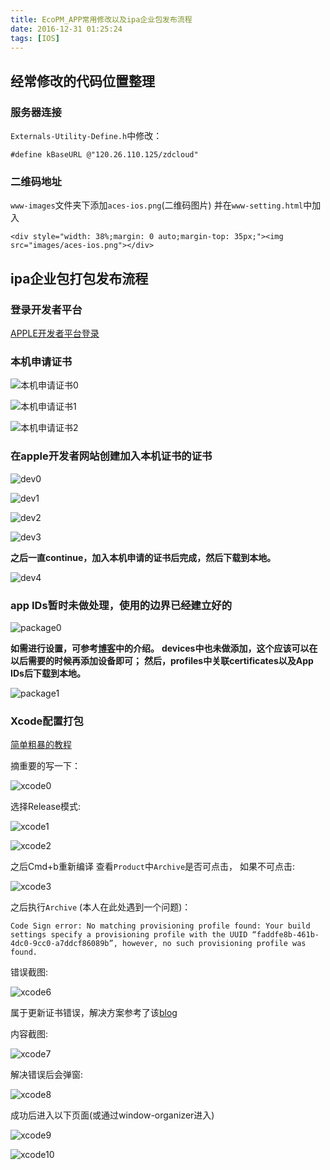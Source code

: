 ```yaml
---
title: EcoPM_APP常用修改以及ipa企业包发布流程
date: 2016-12-31 01:25:24
tags: [IOS]
---
```


## 经常修改的代码位置整理
<!-- more -->
### 服务器连接

`Externals-Utility-Define.h`中修改：

```
#define kBaseURL @"120.26.110.125/zdcloud"
```

### 二维码地址

`www-images`文件夹下添加`aces-ios.png`(二维码图片)
并在`www-setting.html`中加入

```
<div style="width: 38%;margin: 0 auto;margin-top: 35px;"><img src="images/aces-ios.png"></div>
```

## ipa企业包打包发布流程

### 登录开发者平台
[APPLE开发者平台登录](https://idmsa.apple.com/IDMSWebAuth/login?appIdKey=891bd3417a7776362562d2197f89480a8547b108fd934911bcbea0110d07f757&path=%2Faccount%2F&rv=1)

### 本机申请证书

![本机申请证书0](http://ohx3k2vj3.bkt.clouddn.com/%E6%9C%AC%E6%9C%BA%E7%94%B3%E8%AF%B7%E8%AF%81%E4%B9%A60.png)

![本机申请证书1](http://ohx3k2vj3.bkt.clouddn.com/%E6%9C%AC%E6%9C%BA%E7%94%B3%E8%AF%B7%E8%AF%81%E4%B9%A601.png)

![本机申请证书2](http://ohx3k2vj3.bkt.clouddn.com/%E6%9C%AC%E6%9C%BA%E7%94%B3%E8%AF%B7%E8%AF%81%E4%B9%A62.png)

### 在apple开发者网站创建加入本机证书的证书

![dev0](http://ohx3k2vj3.bkt.clouddn.com/iosdeveloper0.png)

![dev1](http://ohx3k2vj3.bkt.clouddn.com/iosdeveloper2.png)

![dev2](http://ohx3k2vj3.bkt.clouddn.com/iosdeveloper3.png)

![dev3](http://ohx3k2vj3.bkt.clouddn.com/iosdeveloper4.png)

**之后一直continue，加入本机申请的证书后完成，然后下载到本地。**

![dev4](http://ohx3k2vj3.bkt.clouddn.com/iosdeveloper5.png)

### app IDs暂时未做处理，使用的边界已经建立好的

![package0](http://ohx3k2vj3.bkt.clouddn.com/package0.png)

**如需进行设置，可参考[博客](http://blog.csdn.net/iitvip/article/details/8501576)中的介绍。**
**devices中也未做添加，这个应该可以在以后需要的时候再添加设备即可；**
**然后，profiles中关联certificates以及App IDs后下载到本地。**

![package1](http://ohx3k2vj3.bkt.clouddn.com/package1.png)

### Xcode配置打包

[简单粗暴的教程](http://www.jianshu.com/p/9df7d8930a3e)

摘重要的写一下：

![xcode0](http://ohx3k2vj3.bkt.clouddn.com/xcode0.png)

选择Release模式:

![xcode1](http://ohx3k2vj3.bkt.clouddn.com/xcode3.png)

![xcode2](http://ohx3k2vj3.bkt.clouddn.com/xcode4.png)

之后Cmd+b重新编译
查看`Product`中`Archive`是否可点击，
如果不可点击:

![xcode3](http://ohx3k2vj3.bkt.clouddn.com/xcode5.png)

之后执行`Archive`
(本人在此处遇到一个问题)：

```
Code Sign error: No matching provisioning profile found: Your build settings specify a provisioning profile with the UUID “faddfe8b-461b-4dc0-9cc0-a7ddcf86089b”, however, no such provisioning profile was found.
```

错误截图:

![xcode6](http://ohx3k2vj3.bkt.clouddn.com/xcode6.png)

属于更新证书错误，解决方案参考了该[blog](http://blog.csdn.net/cuibo1123/article/details/39432411)

内容截图:

![xcode7](http://ohx3k2vj3.bkt.clouddn.com/xcode7.png)

解决错误后会弹窗:

![xcode8](http://ohx3k2vj3.bkt.clouddn.com/xcode8.png)

成功后进入以下页面(或通过window-organizer进入)

![xcode9](http://ohx3k2vj3.bkt.clouddn.com/xcode9.png)

![xcode10](http://ohx3k2vj3.bkt.clouddn.com/xcode10.png)


